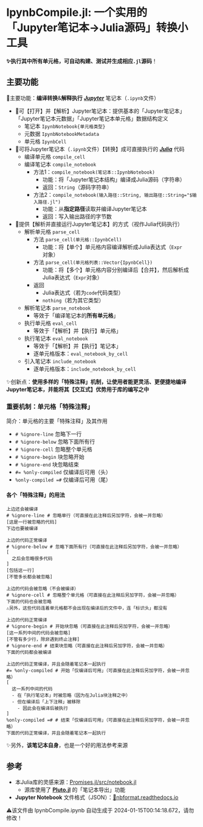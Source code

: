 # IpynbCompile.jl: 一个实用的「Jupyter笔记本→Julia源码」转换小工具

**✨执行其中所有单元格，可自动构建、测试并生成相应`.jl`源码**！

## 主要功能

📍主要功能：**编译转换**&**解释执行** [***Jupyter***](https://jupyter.org/) 笔记本（`.ipynb`文件）

- 📌可【打开】并【解析】Jupyter笔记本：提供基本的「Jupyter笔记本」「Jupyter笔记本元数据」「Jupyter笔记本单元格」数据结构定义
  - 笔记本 `IpynbNotebook{单元格类型}`
  - 元数据 `IpynbNotebookMetadata`
  - 单元格 `IpynbCell`
- 📌可将Jupyter笔记本（`.ipynb`文件）【转换】成可直接执行的 [***Julia***](https://julialang.org/) 代码
  - 编译单元格 `compile_cell`
  - 编译笔记本 `compile_notebook`
    - 方法1：`compile_notebook(笔记本::IpynbNotebook)`
      - 功能：将「Jupyter笔记本结构」编译成Julia源码（字符串）
      - 返回：`String`（源码字符串）
    - 方法2：`compile_notebook(输入路径::String, 输出路径::String="$输入路径.jl")`
      - 功能：从**指定路径**读取并编译Jupyter笔记本
      - 返回：写入输出路径的字节数
- 📌提供【解析并直接运行Jupyter笔记本】的方式（视作Julia代码执行）
  - 解析单元格 `parse_cell`
    - 方法 `parse_cell(单元格::IpynbCell)`
      - 功能：将【单个】单元格内容编译解析成Julia表达式（`Expr`对象）
    - 方法 `parse_cell(单元格列表::Vector{IpynbCell})`
      - 功能：将【多个】单元格内容分别编译后【合并】，然后解析成Julia表达式（`Expr`对象）
    - 返回
      - Julia表达式（若为`code`代码类型）
      - `nothing`（若为其它类型）
  - 解析笔记本 `parse_notebook`
    - 等效于「编译笔记本的**所有单元格**」
  - 执行单元格 `eval_cell`
    - 等效于「【解析】并【执行】单元格」
  - 执行笔记本 `eval_notebook`
    - 等效于「【解析】并【执行】笔记本」
    - 逐单元格版本：`eval_notebook_by_cell`
  - 引入笔记本 `include_notebook`
    - 逐单元格版本：`include_notebook_by_cell`

✨创新点：**使用多样的「特殊注释」机制，让使用者能更灵活、更便捷地编译Jupyter笔记本，并能将其【交互式】优势用于库的编写之中**

### 重要机制：单元格「特殊注释」

简介：单元格的主要「特殊注释」及其作用

- `# %ignore-line` 忽略下一行
- `# %ignore-below` 忽略下面所有行
- `# %ignore-cell` 忽略整个单元格
- `# %ignore-begin` 块忽略开始
- `# %ignore-end` 块忽略结束
- `#= %only-compiled` 仅编译后可用（头）
- `%only-compiled =#` 仅编译后可用（尾）

#### 各个「特殊注释」的用法

```jupyter-notebook
上边还会被编译
# %ignore-line # 忽略单行（可直接在此注释后另加字符，会被一并忽略）
[这是一行被忽略的代码]
下边也要被编译
```

```jupyter-notebook
上边的代码正常编译
# %ignore-below # 忽略下面所有行（可直接在此注释后另加字符，会被一并忽略）
[
  之后会忽略很多代码
]
[包括这一行]
[不管多长都会被忽略]
```

```jupyter-notebook
上边的代码会被忽略（不会被编译）
# %ignore-cell # 忽略整个单元格（可直接在此注释后另加字符，会被一并忽略）
下面的代码也会被忽略
⚠️另外，这些代码连着单元格都不会出现在编译后的文件中，连「标识头」都没有
```

```jupyter-notebook
上边的代码正常编译
# %ignore-begin # 开始块忽略（可直接在此注释后另加字符，会被一并忽略）
[这一系列中间的代码会被忽略]
[不管有多少行，除非遇到终止注释]
# %ignore-end # 结束块忽略（可直接在此注释后另加字符，会被一并忽略）
下面的代码都会被编译
```

```jupyter-notebook
上边的代码正常编译，并且会随着笔记本一起执行
#= %only-compiled # 开始「仅编译后可用」（可直接在此注释后另加字符，会被一并忽略）
[
  这一系列中间的代码
  - 在「执行笔记本」时被忽略（因为在Julia块注释之中）
  - 但在编译后「上下注释」被移除
    - 因此会在编译后被执行
]
%only-compiled =# # 结束「仅编译后可用」（可直接在此注释后另加字符，会被一并忽略）
下面的代码正常编译，并且会随着笔记本一起执行
```

✨另外，**该笔记本自身**，也是一个好的用法参考来源

## 参考

- 本Julia库的灵感来源：[Promises.jl/src/notebook.jl](https://github.com/fonsp/Promises.jl/blob/main/src/notebook.jl)
  - 源库使用了 [**Pluto.jl**](https://github.com/fonsp/Pluto.jl) 的「笔记本导出」功能
- **Jupyter Notebook** 文件格式（JSON）：[🔗nbformat.readthedocs.io](https://nbformat.readthedocs.io/en/latest/format_description.html#notebook-file-format)

⚠️该文件由 IpynbCompile.ipynb 自动生成于 2024-01-15T00:14:18.672，请勿修改！
